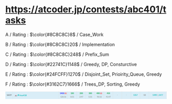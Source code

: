 # https://atcoder.jp/contests/abc401/tasks

A / Rating : $\color{#8C8C8C}8$ / Case_Work

B / Rating : $\color{#8C8C8C}20$ / Implementation

C / Rating : $\color{#8C8C8C}248$ / Prefix_Sum

D / Rating : $\color{#22741C}1148$ / Greedy, DP, Consturctive

E / Rating : $\color{#24FCFF}1270$ / Disjoint_Set, Prioirity_Queue, Greedy

F / Rating : $\color{#3162C7}1666$ / Trees_DP, Sorting, Greedy

![My Image](https://github.com/kss418/Atcoder/blob/main/ABC/Images/Standings/401.png)
